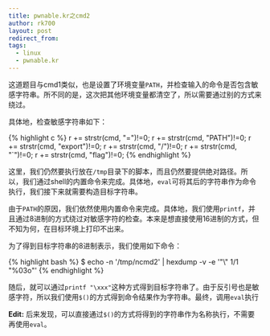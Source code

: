 ```yaml
---
title: pwnable.kr之cmd2
author: rk700
layout: post
redirect_from: 
tags:
  - linux
  - pwnable.kr
---
```


这道题目与cmd1类似，也是设置了环境变量`PATH`，并检查输入的命令是否包含敏感字符串。所不同的是，这次把其他环境变量都清空了，所以需要通过别的方式来绕过。

具体地，检查敏感字符串如下：

{% highlight c %}
r += strstr(cmd, "=")!=0;
r += strstr(cmd, "PATH")!=0;
r += strstr(cmd, "export")!=0;
r += strstr(cmd, "/")!=0;
r += strstr(cmd, "`")!=0;
r += strstr(cmd, "flag")!=0;
{% endhighlight %}

这里，我们仍然要执行放在`/tmp`目录下的脚本，而且仍然要提供绝对路径。所以，我们通过shell的内置命令来完成。具体地，`eval`可将其后的字符串作为命令执行，我们接下来就需要构造目标字符串。

由于`PATH`的原因，我们依然使用内置命令来完成。具体地，我们使用`printf`，并且通过8进制的方式绕过对敏感字符的检查。本来是想直接使用16进制的方式，但不知为何，在目标环境上打印不出来。

为了得到目标字符串的8进制表示，我们使用如下命令：

{% highlight bash %}
$ echo -n '/tmp/ncmd2' | hexdump -v -e '"\\" 1/1 "%03o"'
{% endhighlight %}

随后，就可以通过`printf "\xxx"`这种方式得到目标字符串了。由于反引号也是敏感字符，所以我们使用`$()`的方式得到命令结果作为字符串。最终，调用`eval`执行

**Edit:** 后来发现，可以直接通过`$()`的方式将得到的字符串作为名称执行，不需要再使用`eval`。
